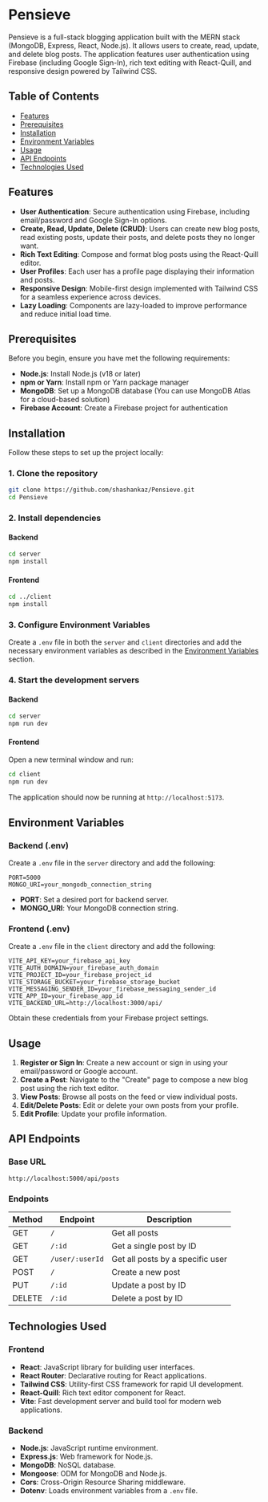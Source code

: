 # Pensieve

Pensieve is a full-stack blogging application built with the MERN stack (MongoDB, Express, React, Node.js). It allows users to create, read, update, and delete blog posts. The application features user authentication using Firebase (including Google Sign-In), rich text editing with React-Quill, and responsive design powered by Tailwind CSS.

## Table of Contents

- [Features](#features)
- [Prerequisites](#prerequisites)
- [Installation](#installation)
- [Environment Variables](#environment-variables)
- [Usage](#usage)
- [API Endpoints](#api-endpoints)
- [Technologies Used](#technologies-used)

## Features

- **User Authentication**: Secure authentication using Firebase, including email/password and Google Sign-In options.
- **Create, Read, Update, Delete (CRUD)**: Users can create new blog posts, read existing posts, update their posts, and delete posts they no longer want.
- **Rich Text Editing**: Compose and format blog posts using the React-Quill editor.
- **User Profiles**: Each user has a profile page displaying their information and posts.
- **Responsive Design**: Mobile-first design implemented with Tailwind CSS for a seamless experience across devices.
- **Lazy Loading**: Components are lazy-loaded to improve performance and reduce initial load time.

## Prerequisites

Before you begin, ensure you have met the following requirements:

- **Node.js**: Install Node.js (v18 or later)
- **npm or Yarn**: Install npm or Yarn package manager
- **MongoDB**: Set up a MongoDB database (You can use MongoDB Atlas for a cloud-based solution)
- **Firebase Account**: Create a Firebase project for authentication

## Installation

Follow these steps to set up the project locally:

### 1. Clone the repository

```bash
git clone https://github.com/shashankaz/Pensieve.git
cd Pensieve
```

### 2. Install dependencies

#### Backend

```bash
cd server
npm install
```

#### Frontend

```bash
cd ../client
npm install
```

### 3. Configure Environment Variables

Create a `.env` file in both the `server` and `client` directories and add the necessary environment variables as described in the [Environment Variables](#environment-variables) section.

### 4. Start the development servers

#### Backend

```bash
cd server
npm run dev
```

#### Frontend

Open a new terminal window and run:

```bash
cd client
npm run dev
```

The application should now be running at `http://localhost:5173`.

## Environment Variables

### Backend (.env)

Create a `.env` file in the `server` directory and add the following:

```env
PORT=5000
MONGO_URI=your_mongodb_connection_string
```

- **PORT**: Set a desired port for backend server.
- **MONGO_URI**: Your MongoDB connection string.

### Frontend (.env)

Create a `.env` file in the `client` directory and add the following:

```env
VITE_API_KEY=your_firebase_api_key
VITE_AUTH_DOMAIN=your_firebase_auth_domain
VITE_PROJECT_ID=your_firebase_project_id
VITE_STORAGE_BUCKET=your_firebase_storage_bucket
VITE_MESSAGING_SENDER_ID=your_firebase_messaging_sender_id
VITE_APP_ID=your_firebase_app_id
VITE_BACKEND_URL=http://localhost:3000/api/
```

Obtain these credentials from your Firebase project settings.

## Usage

1. **Register or Sign In**: Create a new account or sign in using your email/password or Google account.
2. **Create a Post**: Navigate to the "Create" page to compose a new blog post using the rich text editor.
3. **View Posts**: Browse all posts on the feed or view individual posts.
4. **Edit/Delete Posts**: Edit or delete your own posts from your profile.
5. **Edit Profile**: Update your profile information.

## API Endpoints

### Base URL

```
http://localhost:5000/api/posts
```

### Endpoints

| Method | Endpoint             | Description                      |
| ------ | -------------------- | -------------------------------- |
| GET    | `/`                  | Get all posts                    |
| GET    | `/:id`               | Get a single post by ID          |
| GET    | `/user/:userId`      | Get all posts by a specific user |
| POST   | `/`                  | Create a new post                |
| PUT    | `/:id`               | Update a post by ID              |
| DELETE | `/:id`               | Delete a post by ID              |

## Technologies Used

### Frontend

- **React**: JavaScript library for building user interfaces.
- **React Router**: Declarative routing for React applications.
- **Tailwind CSS**: Utility-first CSS framework for rapid UI development.
- **React-Quill**: Rich text editor component for React.
- **Vite**: Fast development server and build tool for modern web applications.

### Backend

- **Node.js**: JavaScript runtime environment.
- **Express.js**: Web framework for Node.js.
- **MongoDB**: NoSQL database.
- **Mongoose**: ODM for MongoDB and Node.js.
- **Cors**: Cross-Origin Resource Sharing middleware.
- **Dotenv**: Loads environment variables from a `.env` file.
